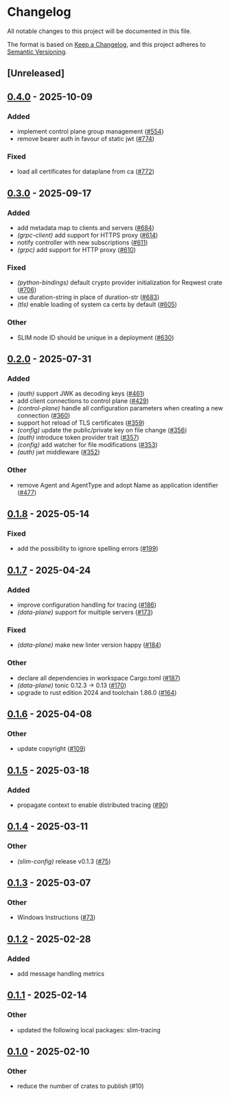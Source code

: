 # Changelog

All notable changes to this project will be documented in this file.

The format is based on [Keep a Changelog](https://keepachangelog.com/en/1.0.0/),
and this project adheres to [Semantic Versioning](https://semver.org/spec/v2.0.0.html).

## [Unreleased]

## [0.4.0](https://github.com/agntcy/slim/compare/slim-config-v0.3.0...slim-config-v0.4.0) - 2025-10-09

### Added

- implement control plane group management ([#554](https://github.com/agntcy/slim/pull/554))
- remove bearer auth in favour of static jwt ([#774](https://github.com/agntcy/slim/pull/774))

### Fixed

- load all certificates for dataplane from ca ([#772](https://github.com/agntcy/slim/pull/772))

## [0.3.0](https://github.com/agntcy/slim/compare/slim-config-v0.2.0...slim-config-v0.3.0) - 2025-09-17

### Added

- add metadata map to clients and servers ([#684](https://github.com/agntcy/slim/pull/684))
- *(grpc-client)* add support for HTTPS proxy ([#614](https://github.com/agntcy/slim/pull/614))
- notify controller with new subscriptions ([#611](https://github.com/agntcy/slim/pull/611))
- *(grpc)* add support for HTTP proxy ([#610](https://github.com/agntcy/slim/pull/610))

### Fixed

- *(python-bindings)* default crypto provider initialization for Reqwest crate ([#706](https://github.com/agntcy/slim/pull/706))
- use duration-string in place of duration-str ([#683](https://github.com/agntcy/slim/pull/683))
- *(tls)* enable loading of system ca certs by default ([#605](https://github.com/agntcy/slim/pull/605))

### Other

- SLIM node ID should be unique in a deployment ([#630](https://github.com/agntcy/slim/pull/630))

## [0.2.0](https://github.com/agntcy/slim/compare/slim-config-v0.1.8...slim-config-v0.2.0) - 2025-07-31

### Added

- *(auth)* support JWK as decoding keys ([#461](https://github.com/agntcy/slim/pull/461))
- add client connections to control plane ([#429](https://github.com/agntcy/slim/pull/429))
- *(control-plane)* handle all configuration parameters when creating a new connection ([#360](https://github.com/agntcy/slim/pull/360))
- support hot reload of TLS certificates ([#359](https://github.com/agntcy/slim/pull/359))
- *(config)* update the public/private key on file change ([#356](https://github.com/agntcy/slim/pull/356))
- *(auth)* introduce token provider trait ([#357](https://github.com/agntcy/slim/pull/357))
- *(config)* add watcher for file modifications ([#353](https://github.com/agntcy/slim/pull/353))
- *(auth)* jwt middleware ([#352](https://github.com/agntcy/slim/pull/352))

### Other

- remove Agent and AgentType and adopt Name as application identifier ([#477](https://github.com/agntcy/slim/pull/477))

## [0.1.8](https://github.com/agntcy/slim/compare/slim-config-v0.1.7...slim-config-v0.1.8) - 2025-05-14

### Fixed

- add the possibility to ignore spelling errors ([#199](https://github.com/agntcy/slim/pull/199))

## [0.1.7](https://github.com/agntcy/slim/compare/slim-config-v0.1.6...slim-config-v0.1.7) - 2025-04-24

### Added

- improve configuration handling for tracing ([#186](https://github.com/agntcy/slim/pull/186))
- *(data-plane)* support for multiple servers ([#173](https://github.com/agntcy/slim/pull/173))

### Fixed

- *(data-plane)* make new linter version happy ([#184](https://github.com/agntcy/slim/pull/184))

### Other

- declare all dependencies in workspace Cargo.toml ([#187](https://github.com/agntcy/slim/pull/187))
- *(data-plane)* tonic 0.12.3 -> 0.13 ([#170](https://github.com/agntcy/slim/pull/170))
- upgrade to rust edition 2024 and toolchain 1.86.0 ([#164](https://github.com/agntcy/slim/pull/164))

## [0.1.6](https://github.com/agntcy/slim/compare/slim-config-v0.1.5...slim-config-v0.1.6) - 2025-04-08

### Other

- update copyright ([#109](https://github.com/agntcy/slim/pull/109))

## [0.1.5](https://github.com/agntcy/slim/compare/slim-config-v0.1.4...slim-config-v0.1.5) - 2025-03-18

### Added

- propagate context to enable distributed tracing ([#90](https://github.com/agntcy/slim/pull/90))

## [0.1.4](https://github.com/agntcy/slim/compare/slim-config-v0.1.3...slim-config-v0.1.4) - 2025-03-11

### Other

- *(slim-config)* release v0.1.3 ([#75](https://github.com/agntcy/slim/pull/75))

## [0.1.3](https://github.com/agntcy/slim/compare/slim-config-v0.1.2...slim-config-v0.1.3) - 2025-03-07

### Other

- Windows Instructions ([#73](https://github.com/agntcy/slim/pull/73))

## [0.1.2](https://github.com/agntcy/slim/compare/slim-config-v0.1.1...slim-config-v0.1.2) - 2025-02-28

### Added

- add message handling metrics

## [0.1.1](https://github.com/agntcy/slim/compare/slim-config-v0.1.0...slim-config-v0.1.1) - 2025-02-14

### Other

- updated the following local packages: slim-tracing

## [0.1.0](https://github.com/agntcy/slim/releases/tag/slim-config-v0.1.0) - 2025-02-10

### Other

- reduce the number of crates to publish (#10)
